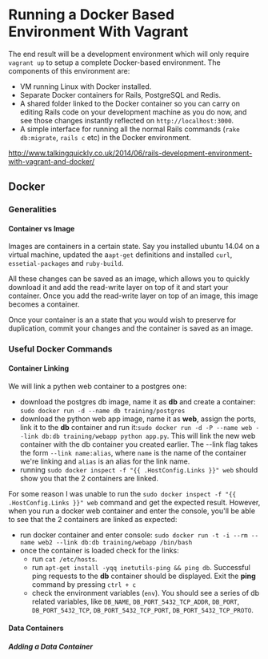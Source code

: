 # Running a Docker Based Environment With Vagrant

The end result will be a development environment which will only require `vagrant up` to setup a complete Docker-based environment. The components of this environment are:
* VM running Linux with Docker installed.
* Separate Docker containers for Rails, PostgreSQL and Redis.
* A shared folder linked to the Docker container so you can carry on editing Rails code on your development machine as you do now, and see those changes instantly reflected on `http://localhost:3000`.
* A simple interface for running all the normal Rails commands (`rake db:migrate`, `rails c` etc) in the Docker environment.

http://www.talkingquickly.co.uk/2014/06/rails-development-environment-with-vagrant-and-docker/

## Docker

### Generalities

#### Container vs Image

Images are containers in a certain state. Say you installed ubuntu 14.04 on a virtual machine, updated the a`apt-get` definitions and installed `curl`, `essetial-packages` and `ruby-build`. 

All these changes can be saved as an image, which allows you to quickly download it and add the read-write layer on top of it and start your container. Once you add the read-write layer on top of an image, this image becomes a container. 

Once your container is an a state that you would wish to preserve for duplication, commit your changes and the container is saved as an image.

### Useful Docker Commands

#### Container Linking

We will link a pythen web container to a postgres one:
* download the postgres db image, name it as **db** and create a container: `sudo docker run -d --name db training/postgres`
* download the python web app image, name it as **web**, assign the ports, link it to the **db** container and run it:`sudo docker run -d -P --name web --link db:db training/webapp python app.py`. This will link the new web container with the db container you created earlier. The --link flag takes the form `--link name:alias`, where `name` is the name of the container we're linking and `alias` is an alias for the link name.
* running `sudo docker inspect -f "{{ .HostConfig.Links }}" web` should show you that the 2 containers are linked.

For some reason I was unable to run the `sudo docker inspect -f "{{ .HostConfig.Links }}" web` command and get the expected result. However, when you run a docker web container and enter the console, you'll be able to see that the 2 containers are linked as expected:
* run docker container and enter console: `sudo docker run -t -i --rm --name web2 --link db:db training/webapp /bin/bash`
* once the container is loaded check for the links:
    * run `cat /etc/hosts`. 
    * run `apt-get install -yqq inetutils-ping && ping db`. Successful ping requests to the **db** container should be displayed. Exit the **ping** command by pressing `ctrl + c`
    * check the environment variables (`env`). You should see a series of db related variables, like `DB_NAME`, `DB_PORT_5432_TCP_ADDR`, `DB_PORT`, `DB_PORT_5432_TCP`, `DB_PORT_5432_TCP_PORT`, `DB_PORT_5432_TCP_PROTO`.

#### Data Containers

##### Adding a Data Container




